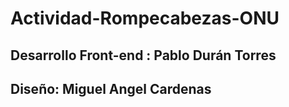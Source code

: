 # Actividad-Rompecabezas-ONU

## Desarrollo Front-end : Pablo Durán Torres
## Diseño: Miguel Angel Cardenas
